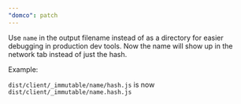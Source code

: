 ```yaml
---
"domco": patch
---
```


Use `name` in the output filename instead of as a directory for easier debugging in production dev tools. Now the name will show up in the network tab instead of just the hash.

Example:

`dist/client/_immutable/name/hash.js` is now `dist/client/_immutable/name.hash.js`
